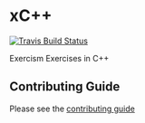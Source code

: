 # xC++

[![Travis Build Status](https://api.travis-ci.org/exercism/xcpp.svg?branch=master)](https://travis-ci.org/exercism/xcpp)

Exercism Exercises in C++

## Contributing Guide

Please see the [contributing guide](https://github.com/exercism/x-common/blob/master/CONTRIBUTING.md)

